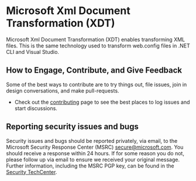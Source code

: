 # Microsoft Xml Document Transformation (XDT)
Microsoft Xml Document Transformation (XDT) enables transforming XML files. This is the same technology used to transform web.config files in .NET CLI and Visual Studio.

## How to Engage, Contribute, and Give Feedback

Some of the best ways to contribute are to try things out, file issues, join in design conversations,
and make pull-requests.

* Check out the [contributing](CONTRIBUTING.md) page to see the best places to log issues and start discussions.

## Reporting security issues and bugs

Security issues and bugs should be reported privately, via email, to the Microsoft Security Response Center (MSRC)  secure@microsoft.com. You should receive a response within 24 hours. If for some reason you do not, please follow up via email to ensure we received your original message. Further information, including the MSRC PGP key, can be found in the [Security TechCenter](https://technet.microsoft.com/en-us/security/ff852094.aspx).
